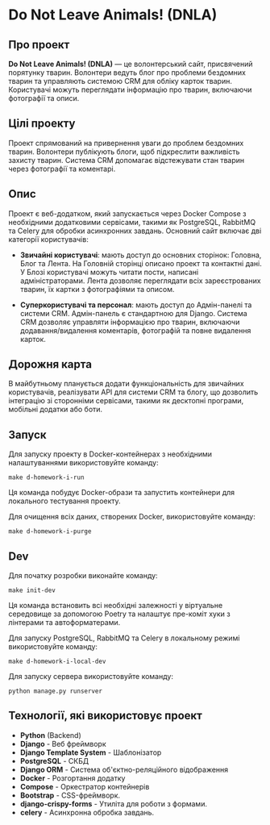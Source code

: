 # Do Not Leave Animals! (DNLA)

## Про проект

**Do Not Leave Animals! (DNLA)** — це волонтерський сайт, присвячений порятунку тварин. Волонтери ведуть блог про проблеми бездомних тварин та управляють системою CRM для обліку карток тварин. Користувачі можуть переглядати інформацію про тварин, включаючи фотографії та описи.

## Цілі проекту

Проект спрямований на привернення уваги до проблем бездомних тварин. Волонтери публікують блоги, щоб підкреслити важливість захисту тварин. Система CRM допомагає відстежувати стан тварин через фотографії та коментарі.

## Опис

Проект є веб-додатком, який запускається через Docker Compose з необхідними додатковими сервісами, такими як PostgreSQL, RabbitMQ та Celery для обробки асинхронних завдань. Основний сайт включає дві категорії користувачів:

- **Звичайні користувачі**: мають доступ до основних сторінок: Головна, Блог та Лента. На Головній сторінці описано проект та контактні дані. У Блозі користувачі можуть читати пости, написані адміністраторами. Лента дозволяє переглядати всіх зареєстрованих тварин, їх картки з фотографіями та описом.

- **Суперкористувачі та персонал**: мають доступ до Адмін-панелі та системи CRM. Адмін-панель є стандартною для Django. Система CRM дозволяє управляти інформацією про тварин, включаючи додавання/видалення коментарів, фотографій та повне видалення карток.

## Дорожня карта

В майбутньому планується додати функціональність для звичайних користувачів, реалізувати API для системи CRM та блогу, що дозволить інтеграцію зі сторонніми сервісами, такими як десктопні програми, мобільні додатки або боти.

## Запуск

Для запуску проекту в Docker-контейнерах з необхідними налаштуваннями використовуйте команду:

```shell
make d-homework-i-run
```

Ця команда побудує Docker-образи та запустить контейнери для локального тестування проекту.

Для очищення всіх даних, створених Docker, використовуйте команду:

```shell
make d-homework-i-purge
```

## Dev

Для початку розробки виконайте команду:

```shell
make init-dev
```

Ця команда встановить всі необхідні залежності у віртуальне середовище за допомогою Poetry та налаштує пре-коміт хуки з лінтерами та автоформатерами.

Для запуску PostgreSQL, RabbitMQ та Celery в локальному режимі використовуйте команду:

```shell
make d-homework-i-local-dev
```

Для запуску сервера використовуйте команду:

```shell
python manage.py runserver
```

## Технології, які використовує проект

- **Python** (Backend)
- **Django** - Веб фреймворк
- **Django Template System** - Шаблонізатор
- **PostgreSQL** - СКБД
- **Django ORM** - Система об'єктно-реляційного відображення
- **Docker** - Розгортання додатку
- **Compose** - Оркестратор контейнерів
- **Bootstrap** - CSS-фреймворк.
- **django-crispy-forms** - Утиліта для роботи з формами.
- **celery** - Асинхронна обробка завдань.
